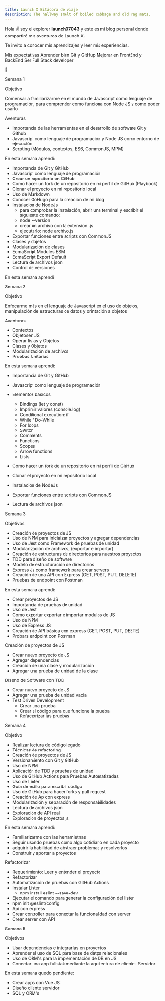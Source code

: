 ```yaml
---
title: Launch X Bitácora de viaje
description: The hallway smelt of boiled cabbage and old rag mats.
---
```


Hola ✌️  soy el explorer **launch07043** y este es mi blog personal donde compartiré mis aventuras de Launch X.

Te invito a conocer mis aprendizajes y leer mis experiencias.

Mis expectativas
Aprender bien Git y GitHup
Mejorar en FrontEnd y BackEnd
Ser Full Stack developer

🚀

Semana 1

Objetivo

Comensar a familiarizarme en el mundo de Javascript como lenguaje de programación, para comprender como funciona con Node JS y como poder usarlo

Aventuras

* Importancia de las herramientas en el desarrollo de software Git y Github
* Javascript como lenguaje de programación y Node JS como entorno de ejecución
* Scrpting (Módulos, contextos, ES6, CommonJS, MPM)

En esta semana aprendi:

* Importancia de Git y GitHub
* Javascript como lenguaje de programación
* Crear un repositorio en GitHub
* Como hacer un fork de un repositorio en mi perfil de GitHub (Playbook)
* Clonar el proyecto en mi repositorio local
* Uso de Markdown
* Conocer GoHugo para la creación de mi blog
* Instalacion de NodeJs
  * para comprobar la instalación, abrir una terminal y escribir el siguiente comando:
  * node --version
  * crear un archivo con la extension .js
  * ejecutarlo: node archivo.js
* Exportar funciones entre scripts con CommonJS
* Clases y objetos
* Modularización de clases
* EcmaScript Modules ESM
* EcmaScript Export Default
* Lectura de archivos json
* Control de versiones

En esta semana aprendi 

Semana 2

Objetivo

Enfocarme más en el lenguaje de Javascript en el uso de objetos, manipulación de estructuras de datos y orintación a objetos

Aventuras

* Contextos
* Objetosen JS
* Operar listas y Objetos
* Clases y Objetos
* Modularización de archivos
* Pruebas Unitarias

En esta semana aprendi:

* Importancia de Git y GitHub
* Javascript como lenguaje de programación
* Elementos básicos

  * Bindings (let y const)
  * Imprimir valores (console.log)
  * Conditional execution: if
  * While / Do-While
  * For loops
  * Switch
  * Comments
  * Functions
  * Scopes
  * Arrow functions
  * Lists
* Como hacer un fork de un repositorio en mi perfil de GitHub
* Clonar el proyecto en mi repositorio local
* Instalacion de NodeJs
* Exportar funciones entre scripts con CommonJS
* Lectura de archivos json

Semana 3

Objetivos

* Creación de proyectos de JS
* Uso de NPM para iniciaizar proyectos y agregar dependencias
* Uso de Jest como Framework de pruebas de unidad
* Modularización de archivos, (exportar e importar)
* Creación de estructuras de directorios para nuestros proyectos
* TDD para diseño de software
* Modelo de estructuración de directorios
* Express Js como framework para crear servers
* Creación de una API con Express (GET, POST, PUT, DELETE)
* Pruebas de endpoint con Postman

En esta semana aprendi:

* Crear proyectos de JS
* Importancia de pruebas de unidad
* Uso de Jest
* Como exportar exportar e importar modulos de JS
* Uso de NPM
* Uso de Express JS
* Creación de API básica con express (GET, POST, PUT, DEETE)
* Probars endpoint con Postman

Creación de proyectos de JS

* Crear nuevo proyecto de JS
* Agregar dependencias
* Creación de una clase y modularización
* Agregar una prueba de unidad de la clase

Diseño de Software con TDD

* Crear nuevo proyecto de JS
* Agregar una prueba de unidad vacia
* Test Driven Development
  * Crear una prueba
  * Crear el código para que funcione la prueba
  * Refactorizar las pruebas

Semana 4

Objetivo

* Realizar lectura de código legado
* Técnicas de refactoring
* Creación de proyectos de JS
* Versionamiento con Git y GitHub
* Uso de NPM
* Aplicación de TDD y pruebas de unidad
* Uso de GitHub Actions para Pruebas Automatizadas
* Uso de Linter
* Guía de estilo para escribir código
* Uso de GitHub para hacer forks y pull request
* Creación de Ap con express
* Modularización y separación de responsabilidades
* Lectura de archivos json
* Exploración de API real
* Exploración de proyectos js

En esta semana aprendi:

* Familiarizarme con las herramietnas
* Seguir usando pruebas como algo cotidiano en cada proyecto
* adquirir la habilidad de abstraer problemas y resolverlos
* Construir y aportar a proyectos

Refactorizar

* Requerimiento: Leer y entender el proyecto
* Refactorizar
* Automatización de pruebas con GitHub Actions
* Instalar Lister
  * npm install eslint --save-dev
* Ejecutar el comando para generar la configuración del lister
* npm init @eslint/config
* Api con express
* Crear controller para conectar la funcionalidad con server
* Crear server con API

Semana 5

Objetivos

* Usar dependencias e integrarlas en proyectos
* Aprender el uso de SQL para base de datps relacionales
* Uso de ORM's para la implementación de DB en JS
* Conectar una app fullstak mediante la aquitectura de cliente- Servidor

En esta semana quedo pendiente:

* Crear apps con Vue JS
* Diseño cliente servidor
* SQL y ORM's

